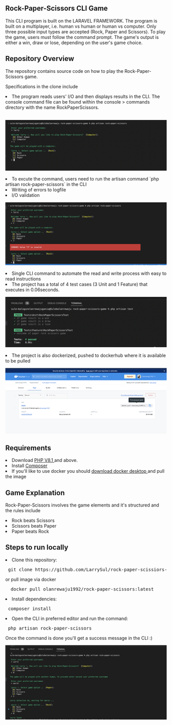 ## Rock-Paper-Scissors CLI Game


This CLI program is built on the LARAVEL FRAMEWORK. The program is built on a multiplayer, i.e. human vs human or human vs computer. Only three possible input types are accepted (Rock, Paper and Scissors).
To play the game, users must follow the command prompt. The game's output is either a win, draw or lose, depending on the user's game choice.


## Repository Overview 

The repository contains source code on how to play the Rock-Paper-Scissors game. 

Specifications in the clone include

<li> The program reads users' I/O  and then displays results in the CLI. The console command file can be found within the console > commands directory with the name RockPaperScissors. </li> </br>

![Screenshot of read write operation via the CLI](https://github.com/LarrySul/rock-paper-scissiors-challenge/blob/feature/public/screenshots/process.png)

<li>To excute the command, users need to run the artisan command `php artisan rock-paper-scissors` in the CLI </li>

<li> Writing of errors to logfile </li>

<li> I/O validation </li>

![Screenshot of I/O process with validation](https://github.com/LarrySul/rock-paper-scissiors-challenge/blob/feature/public/screenshots/validation.png)

<li> Single CLI command to automate the read and write process with easy to read instructions </li>

<li> The project has a total of 4 test cases (3 Unit and 1 Feature) that executes in 0.06seconds. </li>

![Screenshot of test cases ](https://github.com/LarrySul/rock-paper-scissiors-challenge/blob/feature/public/screenshots/test.png)

<li> The project is also dockerized, pushed to dockerhub where it is available to be pulled </li>

![Screenshot of dockerized project ](https://github.com/LarrySul/rock-paper-scissiors-challenge/blob/feature/public/screenshots/docker.png)

## Requirements 

<li> Download <a href="https://www.php.net/downloads.php"> PHP V8.1 </a> and above. </li>

<li> Install <a href="https://getcomposer.org/download/"> Composer </a> </li>

<li> If you'll like to use docker you should <a href="https://www.docker.com/products/docker-desktop/" >download docker desktop </a> and pull the image </li>


## Game Explanation

Rock-Paper-Scissors involves the game elements and it's structured and the rules include

<li> Rock beats Scissors </li>

<li> Scissors beats Paper </li>

<li> Paper beats Rock </li>


## Steps to run locally 

<li> Clone this repository: </li>

<pre> git clone https://github.com/LarrySul/rock-paper-scissiors-challenge </pre> or pull image via docker

<pre>  docker pull olanrewaju1992/rock-paper-scissors:latest </pre>

<li> Install dependencies: </li>

<pre> composer install </pre>

<li> Open the CLI in preferred editor and run the command: </li>

<pre> php artisan rock-paper-scissors </pre>

Once the command is done you'll get a success message in the CLI :) </br>

![Screenshot of CLI process with output](https://github.com/LarrySul/rock-paper-scissiors-challenge/blob/feature/public/screenshots/rock-paper-scissors.png)




